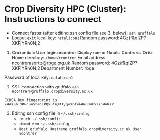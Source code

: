 # Crop Diversity HPC (Cluster): Instructions to connect

- Connect faster (after editing ssh config file see 3. below):
	`ssh gruffalo`
- Logout `exit`
local key: `natalicon1`
Random password: 4Gz}f&qIZP?XKP|YRn0N;2

1. Credentials
User login: ncontrer
Display name: Natalia Contreras Ortiz
Home directory: `/home/ncontrer`
Email address: ncontrerasortiz@rbge.org.uk
Random password: 4Gz}f&qIZP?XKP|YRn0N;2
Department Number: rbge

Password of local key: `natalicon1`

2. SSH connection with gruffalo 
`ssh ncontrer@gruffalo.cropdiversity.ac.uk`

`ECDSA key fingerprint is SHA256:ORFcun5bSbLPQ8uCW/R1yqvXbfvhHGuDWkSzRhHARzY`

3. Editing ssh config file in `~/.ssh/config`
	- `touch ~/.ssh/config`
	- `chmod 600 ~/.ssh/config`
	- `Host gruffalo
  			Hostname gruffalo.cropdiversity.ac.uk
 			 User ncontrer `
